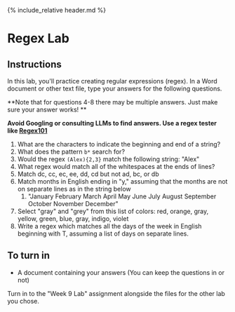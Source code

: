 {% include_relative header.md %}
# Regex Lab
## Instructions
In this lab, you'll practice creating regular expressions (regex). In a Word document or other text file, type your answers for the following questions.

**Note that for questions 4-8 there may be multiple answers. Just make sure your answer works! **

**Avoid Googling or consulting LLMs to find answers. Use a regex tester like [Regex101](https://regex101.com/)**

1. What are the characters to indicate the beginning and end of a string?
2. What does the pattern `b*` search for?
3. Would the regex `(Alex){2,3}` match the following string: "Alex"
4. What regex would match all of the whitespaces at the ends of lines?
5. Match dc, cc, ec, ee, dd, cd but not ad, bc, or db
6. Match months in English ending in "y," assuming that the months are not on separate lines as in the string below
	1. "January February March April May June July August September October November December"
7. Select "gray" and "grey" from this list of colors: red, orange, gray, yellow, green, blue, gray, indigo, violet
8. Write a regex which matches all the days of the week in English beginning with T, assuming a list of days on separate lines.
## To turn in
- A document containing your answers (You can keep the questions in or not)
  
Turn in to the "Week 9 Lab" assignment alongside the files for the other lab you chose.

